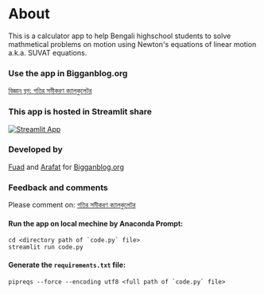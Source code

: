 # About
This is a calculator app to help Bengali highschool students to solve mathmetical problems on motion using Newton's equations of linear motion a.k.a. SUVAT equations.

### Use the app in Bigganblog.org
[বিজ্ঞান ব্লগ: গতির সমীকরণ ক্যালকুলেটর](https://bigganblog.org/2021/03/গতির-সমীকরণ/)

### This app is hosted in Streamlit share 
[![Streamlit App](https://static.streamlit.io/badges/streamlit_badge_black_white.svg)](https://share.streamlit.io/acarafat/newton_calculator/main/newton_calc_app_v0.1.py/)

### Developed by 
[Fuad](https://bigganblog.org/author/koutuholi/) and [Arafat](https://bigganblog.org/author/arafat/) for [Bigganblog.org](https://bigganblog.org/)

### Feedback and comments
Please comment on: [গতির সমীকরণ ক্যালকুলেটর](https://bitly.com/2OZT9Kz)

#### Run the app on local mechine by Anaconda Prompt:

```
cd <directory path of `code.py` file>
streamlit run code.py
```

#### Generate the `requirements.txt` file:

```
pipreqs --force --encoding utf8 <full path of `code.py` file>
```
